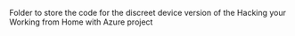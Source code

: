Folder to store the code for the discreet device version of the Hacking your Working from Home with Azure project